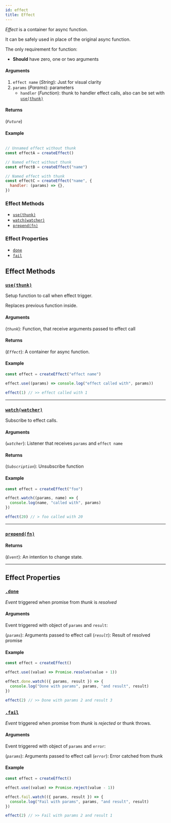 ```yaml
---
id: effect
title: Effect
---
```


_Effect_ is a container for async function.

It can be safely used in place of the original async function.

The only requirement for function:

- **Should** have zero, one or two arguments

#### Arguments

1. `effect name` (_String_): Just for visual clarity
2. `params` (_Params_): parameters
    - `handler` (_Function_): thunk to handler effect calls, also can be set with [`use(thunk)`](#use)

#### Returns

(_`Future`_)

#### Example

```js

// Unnamed effect without thunk
const effectA = createEffect()

// Named effect without thunk
const effectB = createEffect("name")

// Named effect with thunk
const effectC = createEffect("name", {
  handler: (params) => {},
})
```

### Effect Methods

- [`use(thunk)`](#use)
- [`watch(watcher)`](#watch)
- [`prepend(fn)`](#prepend)

### Effect Properties

- [`done`](#done)
- [`fail`](#fail)

## Effect Methods

### <a id='use'></a>[`use(thunk)`](#use)

Setup function to call when effect trigger.

Replaces previous function inside.

#### Arguments

(_`thunk`_): Function, that receive arguments passed to effect call

#### Returns

(_`Effect`_): A container for async function.

#### Example

```js
const effect = createEffect("effect name")

effect.use((params) => console.log("effect called with", params))

effect(1) // >> effect called with 1
```

<hr>

### <a id='watch'></a>[`watch(watcher)`](#watch)

Subscribe to effect calls.

#### Arguments

(_`watcher`_): Listener that receives `params` and `effect name`

#### Returns

(_`Subscription`_): Unsubscribe function

#### Example

```js
const effect = createEffect("foo")

effect.watch((params, name) => {
  console.log(name, "called with", params)
})

effect(20) // > foo called with 20
```

<hr>

### <a id='prepend'></a>[`prepend(fn)`](#prepend)

#### Returns

(_`Event`_): An intention to change state.

<hr>

## Effect Properties

### <a id='done'></a>[`.done`](#done)

_Event_ triggered when promise from _thunk_ is *resolved*

#### Arguments

Event triggered with object of `params` and `result`:

(_`params`_): Arguments passed to effect call
(_`result`_): Result of resolved promise

#### Example

```js
const effect = createEffect()

effect.use((value) => Promise.resolve(value + 1))

effect.done.watch(({ params, result }) => {
  console.log("Done with params", params, "and result", result)
})

effect(2) // >> Done with params 2 and result 3
```


### <a id='fail'></a>[`.fail`](#fail)

_Event_ triggered when promise from _thunk_ is *rejected* or thunk throws.

#### Arguments

Event triggered with object of `params` and `error`:

(_`params`_): Arguments passed to effect call
(_`error`_): Error catched from thunk

#### Example

```js
const effect = createEffect()

effect.use((value) => Promise.reject(value - 1))

effect.fail.watch(({ params, result }) => {
  console.log("Fail with params", params, "and result", result)
})

effect(2) // >> Fail with params 2 and result 1
```
